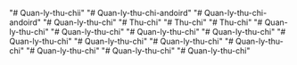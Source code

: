 "# Quan-ly-thu-chii" 
"# Quan-ly-thu-chi-andoird" 
"# Quan-ly-thu-chi-andoird" 
"# Quan-ly-thu-chi" 
"# Thu-chi" 
"# Thu-chi" 
"# Thu-chi" 
"# Quan-ly-thu-chi" 
"# Quan-ly-thu-chi" 
"# Quan-ly-thu-chi" 
"# Quan-ly-thu-chi" 
"# Quan-ly-thu-chi" 
"# Quan-ly-thu-chi" 
"# Quan-ly-thu-chi" 
"# Quan-ly-thu-chi" 
"# Quan-ly-thu-chi" 
"# Quan-ly-thu-chi" 
"# Quan-ly-thu-chi" 
